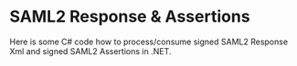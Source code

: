 # SAML2 Response & Assertions

Here is some C# code how to process/consume signed SAML2 Response Xml and signed SAML2 Assertions in .NET.
